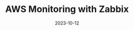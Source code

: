 ---
title: "AWS Monitoring with Zabbix"
date: 2023-10-12
tags: [""]
dbiblogtitle: aws-monitoring-with-zabbix
---